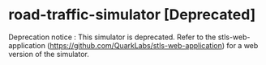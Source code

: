 # road-traffic-simulator [Deprecated]

Deprecation notice : This simulator is deprecated. Refer to the stls-web-application (https://github.com/QuarkLabs/stls-web-application) for a web version of the simulator.

